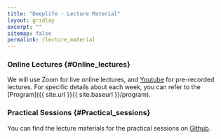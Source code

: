 ```yaml
---
title: "Deeplife - Lecture Material"
layout: gridlay
excerpt: ""
sitemap: false
permalink: /lecture_material
---
```



### Online Lectures {#Online_lectures}

We will use Zoom for live online lectures, and [Youtube](link) for pre-recorded lectures. For specific details about each week, you can refer to the [Program]({{ site.url }}{{ site.baseurl }}/program).

### Practical Sessions {#Practical_sessions}

You can find the lecture materials for the practical sessions on [Github](https://github.com/deeplife4eu/Lecture-materials).

<br>
<br>
